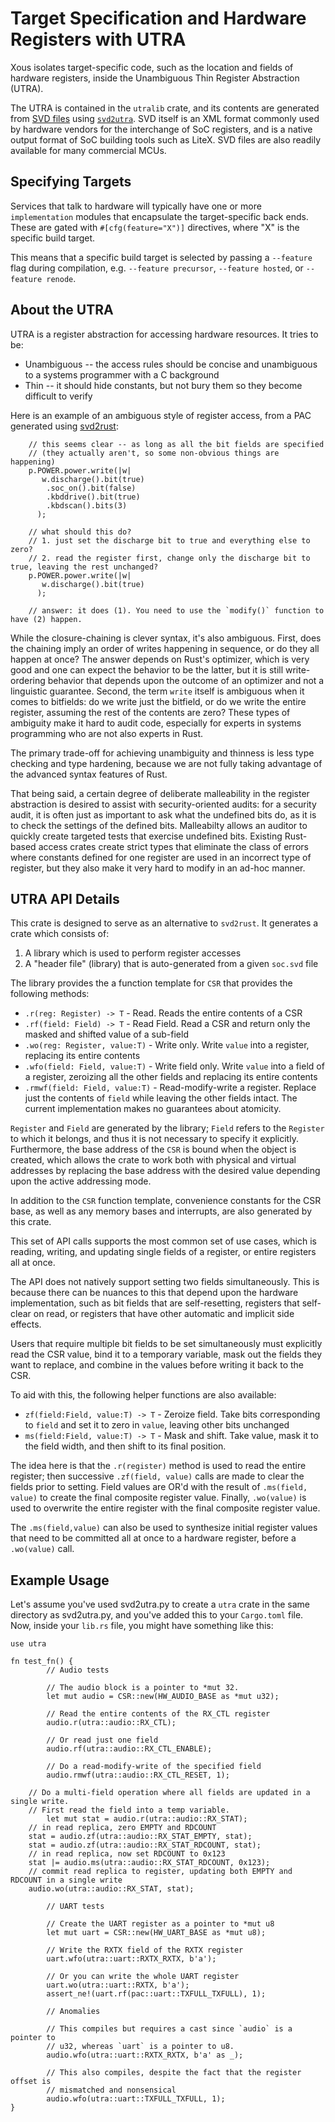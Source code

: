 # Target Specification and Hardware Registers with UTRA

Xous isolates target-specific code, such as the location and fields of hardware registers, inside the Unambiguous Thin Register Abstraction (UTRA).

The UTRA is contained in the `utralib` crate, and its contents are generated from [SVD files](https://www.keil.com/pack/doc/CMSIS/SVD/html/svd_Format_pg.html) using [`svd2utra`](https://crates.io/crates/svd2utra). SVD itself is an XML format commonly used by hardware vendors for the interchange of SoC registers, and is a native output format of SoC building tools such as LiteX. SVD files are also readily available for many commercial MCUs.

## Specifying Targets

Services that talk to hardware will typically have one or more `implementation` modules that encapsulate the target-specific back ends. These are gated with `#[cfg(feature="X")]` directives, where "X" is the specific build target.

This means that a specific build target is selected by passing a `--feature` flag during compilation, e.g. `--feature precursor`, `--feature hosted`, or `--feature renode`.

## About the UTRA

UTRA is a register abstraction for accessing hardware resources. It tries to be:

* Unambiguous -- the access rules should be concise and unambiguous to a systems programmer with a C background
* Thin -- it should hide constants, but not bury them so they become difficult to verify

Here is an example of an ambiguous style of register access, from a
PAC generated using [svd2rust](https://crates.io/crates/svd2rust):

```rust,noplayground,ignore
    // this seems clear -- as long as all the bit fields are specified
    // (they actually aren't, so some non-obvious things are happening)
    p.POWER.power.write(|w|
       w.discharge().bit(true)
        .soc_on().bit(false)
        .kbddrive().bit(true)
        .kbdscan().bits(3)
      );

    // what should this do?
    // 1. just set the discharge bit to true and everything else to zero?
    // 2. read the register first, change only the discharge bit to true, leaving the rest unchanged?
    p.POWER.power.write(|w|
       w.discharge().bit(true)
      );

    // answer: it does (1). You need to use the `modify()` function to have (2) happen.

```

While the closure-chaining is clever syntax, it's also ambiguous.
First, does the chaining imply an order of writes happening in
sequence, or do they all happen at once? The answer depends on Rust's
optimizer, which is very good and one can expect the behavior to be
the latter, but it is still write-ordering behavior that depends upon
the outcome of an optimizer and not a linguistic guarantee. Second,
the term `write` itself is ambiguous when it comes to bitfields: do we
write just the bitfield, or do we write the entire register, assuming
the rest of the contents are zero? These types of ambiguity make it
hard to audit code, especially for experts in systems programming
who are not also experts in Rust.

The primary trade-off for achieving unambiguity and thinness is less
type checking and type hardening, because we are not fully taking
advantage of the advanced syntax features of Rust.

That being said, a certain degree of deliberate malleability in the
register abstraction is desired to assist with security-oriented
audits: for a security audit, it is often just as important to ask
what the undefined bits do, as it is to check the settings of the
defined bits. Malleabilty allows an auditor to quickly create targeted
tests that exercise undefined bits. Existing Rust-based access crates
create strict types that eliminate the class of errors where constants
defined for one register are used in an incorrect type of register,
but they also make it very hard to modify in an ad-hoc manner.

## UTRA API Details

This crate is designed to serve as an alternative to `svd2rust`. It generates
a crate which consists of:

1. A library which is used to perform register accesses
2. A "header file" (library) that is auto-generated from a given `soc.svd` file

The library provides the a function template for `CSR` that provides the following
methods:

* `.r(reg: Register) -> T` - Read. Reads the entire contents of a CSR
* `.rf(field: Field) -> T` - Read Field. Read a CSR and return only the masked and shifted value of a sub-field
* `.wo(reg: Register, value:T)` - Write only. Write `value` into a register, replacing its entire contents
* `.wfo(field: Field, value:T)` - Write field only. Write `value` into a field of a register, zeroizing all the other fields and replacing its entire contents
* `.rmwf(field: Field, value:T)` - Read-modify-write a register. Replace just the contents of `field` while leaving the other fields intact. The current implementation makes no guarantees about atomicity.

`Register` and `Field` are generated by the library; `Field` refers to
the `Register` to which it belongs, and thus it is not necessary to
specify it explicitly. Furthermore, the base address of the `CSR` is
bound when the object is created, which allows the crate to work both
with physical and virtual addresses by replacing the base address with
the desired value depending upon the active addressing mode.

In addition to the `CSR` function template, convenience constants for
the CSR base, as well as any memory bases and interrupts, are also
generated by this crate.

This set of API calls supports the most common set of use cases, which
is reading, writing, and updating single fields of a register, or
entire registers all at once.

The API does not natively support setting two fields
simultaneously. This is because there can be nuances to this that
depend upon the hardware implementation, such as bit fields that are
self-resetting, registers that self-clear on read, or registers that
have other automatic and implicit side effects.

Users that require multiple bit fields to be set simultaneously must
explicitly read the CSR value, bind it to a temporary variable, mask
out the fields they want to replace, and combine in the values before
writing it back to the CSR.

To aid with this, the following helper functions are also available:

* `zf(field:Field, value:T) -> T` - Zeroize field. Take bits corresponding to `field` and set it to zero in `value`, leaving other bits unchanged
* `ms(field:Field, value:T) -> T` - Mask and shift. Take value, mask it to the field width, and then shift to its final position.

The idea here is that the `.r(register)` method is used to read the
entire register; then successive `.zf(field, value)` calls are made to
clear the fields prior to setting. Field values are OR'd with the
result of `.ms(field, value)` to create the final composite register
value.  Finally, `.wo(value)` is used to overwrite the entire
register with the final composite register value.

The `.ms(field,value)` can also be used to synthesize initial register
values that need to be committed all at once to a hardware register,
before a `.wo(value)` call.

## Example Usage

Let's assume you've used svd2utra.py to create a `utra` crate in the
same directory as svd2utra.py, and you've added this to your `Cargo.toml` file.
Now, inside your `lib.rs` file, you might have something like this:

```rust,noplayground,ignore
use utra

fn test_fn() {
        // Audio tests

        // The audio block is a pointer to *mut 32.
        let mut audio = CSR::new(HW_AUDIO_BASE as *mut u32);

        // Read the entire contents of the RX_CTL register
        audio.r(utra::audio::RX_CTL);

        // Or read just one field
        audio.rf(utra::audio::RX_CTL_ENABLE);

        // Do a read-modify-write of the specified field
        audio.rmwf(utra::audio::RX_CTL_RESET, 1);

	// Do a multi-field operation where all fields are updated in a single write.
	// First read the field into a temp variable.
        let mut stat = audio.r(utra::audio::RX_STAT);
	// in read replica, zero EMPTY and RDCOUNT
	stat = audio.zf(utra::audio::RX_STAT_EMPTY, stat);
	stat = audio.zf(utra::audio::RX_STAT_RDCOUNT, stat);
	// in read replica, now set RDCOUNT to 0x123
	stat |= audio.ms(utra::audio::RX_STAT_RDCOUNT, 0x123);
	// commit read replica to register, updating both EMPTY and RDCOUNT in a single write
	audio.wo(utra::audio::RX_STAT, stat);

        // UART tests

        // Create the UART register as a pointer to *mut u8
        let mut uart = CSR::new(HW_UART_BASE as *mut u8);

        // Write the RXTX field of the RXTX register
        uart.wfo(utra::uart::RXTX_RXTX, b'a');

        // Or you can write the whole UART register
        uart.wo(utra::uart::RXTX, b'a');
        assert_ne!(uart.rf(pac::uart::TXFULL_TXFULL), 1);

        // Anomalies

        // This compiles but requires a cast since `audio` is a pointer to
        // u32, whereas `uart` is a pointer to u8.
        audio.wfo(utra::uart::RXTX_RXTX, b'a' as _);

        // This also compiles, despite the fact that the register offset is
        // mismatched and nonsensical
        audio.wfo(utra::uart::TXFULL_TXFULL, 1);
}

```
